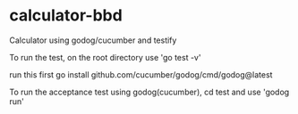 # calculator-bbd
Calculator using godog/cucumber and testify

To run the test, on the root directory use 'go test -v' 

run this first
go install github.com/cucumber/godog/cmd/godog@latest

To run the acceptance test using godog(cucumber), cd test and use 'godog run'
